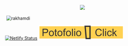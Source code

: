 
<p align="center">
  <img src="https://1.bp.blogspot.com/-oVEZcUbkjC4/XyY4bPojgnI/AAAAAAAAAzo/qpijwE-QQKoDqmwYtyWXYpLw0vj3peKAgCLcBGAsYHQ/s640/dddv.png" />
</p>


<p>&nbsp;<img align="center"  src="https://github-readme-stats.vercel.app/api?username=rakhmadi&show_icons=true"  alt="rakhamdi" /></p>

[![Netlify Status](https://api.netlify.com/api/v1/badges/fd3cd1d4-84cf-48ea-b3f8-96fcd5f43367/deploy-status)](https://app.netlify.com/sites/submision-aplikasi-satu-halaman-vuejs/deploys) [![MYPortofolio](https://raw.githubusercontent.com/Rakhmadi/Rakhmadi/master/badge.svg)](https://rakhmadi.github.io/)

